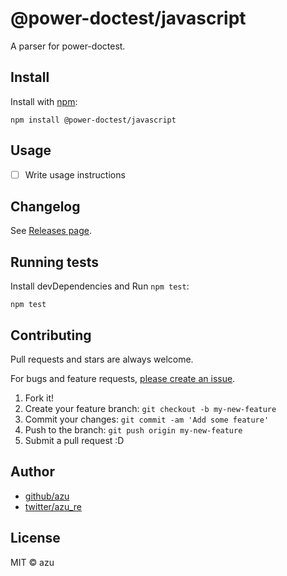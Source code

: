 # @power-doctest/javascript

A parser for power-doctest.

## Install

Install with [npm](https://www.npmjs.com/):

    npm install @power-doctest/javascript

## Usage

- [ ] Write usage instructions

## Changelog

See [Releases page](https://github.com/azu/power-doctest/releases).

## Running tests

Install devDependencies and Run `npm test`:

    npm test

## Contributing

Pull requests and stars are always welcome.

For bugs and feature requests, [please create an issue](https://github.com/azu/power-doctest/issues).

1. Fork it!
2. Create your feature branch: `git checkout -b my-new-feature`
3. Commit your changes: `git commit -am 'Add some feature'`
4. Push to the branch: `git push origin my-new-feature`
5. Submit a pull request :D

## Author

- [github/azu](https://github.com/azu)
- [twitter/azu_re](https://twitter.com/azu_re)

## License

MIT © azu
